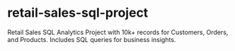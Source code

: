 # retail-sales-sql-project
Retail Sales SQL Analytics Project with 10k+ records for Customers, Orders, and Products. Includes SQL queries for business insights.
